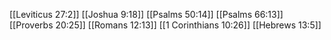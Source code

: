 [[Leviticus 27:2]]
[[Joshua 9:18]]
[[Psalms 50:14]]
[[Psalms 66:13]]
[[Proverbs 20:25]]
[[Romans 12:13]]
[[1 Corinthians 10:26]]
[[Hebrews 13:5]]

